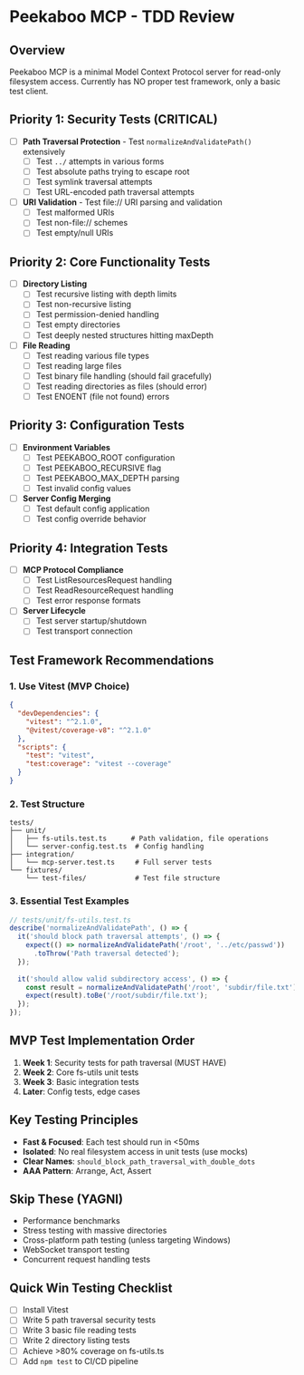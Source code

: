 # Peekaboo MCP - TDD Review

## Overview
Peekaboo MCP is a minimal Model Context Protocol server for read-only filesystem access. Currently has NO proper test framework, only a basic test client.

## Priority 1: Security Tests (CRITICAL)
- [ ] **Path Traversal Protection** - Test `normalizeAndValidatePath()` extensively
  - [ ] Test `../` attempts in various forms
  - [ ] Test absolute paths trying to escape root
  - [ ] Test symlink traversal attempts
  - [ ] Test URL-encoded path traversal attempts
- [ ] **URI Validation** - Test file:// URI parsing and validation
  - [ ] Test malformed URIs
  - [ ] Test non-file:// schemes
  - [ ] Test empty/null URIs

## Priority 2: Core Functionality Tests
- [ ] **Directory Listing**
  - [ ] Test recursive listing with depth limits
  - [ ] Test non-recursive listing
  - [ ] Test permission-denied handling
  - [ ] Test empty directories
  - [ ] Test deeply nested structures hitting maxDepth
- [ ] **File Reading**
  - [ ] Test reading various file types
  - [ ] Test reading large files
  - [ ] Test binary file handling (should fail gracefully)
  - [ ] Test reading directories as files (should error)
  - [ ] Test ENOENT (file not found) errors

## Priority 3: Configuration Tests
- [ ] **Environment Variables**
  - [ ] Test PEEKABOO_ROOT configuration
  - [ ] Test PEEKABOO_RECURSIVE flag
  - [ ] Test PEEKABOO_MAX_DEPTH parsing
  - [ ] Test invalid config values
- [ ] **Server Config Merging**
  - [ ] Test default config application
  - [ ] Test config override behavior

## Priority 4: Integration Tests
- [ ] **MCP Protocol Compliance**
  - [ ] Test ListResourcesRequest handling
  - [ ] Test ReadResourceRequest handling
  - [ ] Test error response formats
- [ ] **Server Lifecycle**
  - [ ] Test server startup/shutdown
  - [ ] Test transport connection

## Test Framework Recommendations

### 1. Use Vitest (MVP Choice)
```json
{
  "devDependencies": {
    "vitest": "^2.1.0",
    "@vitest/coverage-v8": "^2.1.0"
  },
  "scripts": {
    "test": "vitest",
    "test:coverage": "vitest --coverage"
  }
}
```

### 2. Test Structure
```
tests/
├── unit/
│   ├── fs-utils.test.ts      # Path validation, file operations
│   └── server-config.test.ts  # Config handling
├── integration/
│   └── mcp-server.test.ts     # Full server tests
└── fixtures/
    └── test-files/            # Test file structure
```

### 3. Essential Test Examples

```typescript
// tests/unit/fs-utils.test.ts
describe('normalizeAndValidatePath', () => {
  it('should block path traversal attempts', () => {
    expect(() => normalizeAndValidatePath('/root', '../etc/passwd'))
      .toThrow('Path traversal detected');
  });
  
  it('should allow valid subdirectory access', () => {
    const result = normalizeAndValidatePath('/root', 'subdir/file.txt');
    expect(result).toBe('/root/subdir/file.txt');
  });
});
```

## MVP Test Implementation Order
1. **Week 1**: Security tests for path traversal (MUST HAVE)
2. **Week 2**: Core fs-utils unit tests
3. **Week 3**: Basic integration tests
4. **Later**: Config tests, edge cases

## Key Testing Principles
- **Fast & Focused**: Each test should run in <50ms
- **Isolated**: No real filesystem access in unit tests (use mocks)
- **Clear Names**: `should_block_path_traversal_with_double_dots`
- **AAA Pattern**: Arrange, Act, Assert

## Skip These (YAGNI)
- Performance benchmarks
- Stress testing with massive directories  
- Cross-platform path testing (unless targeting Windows)
- WebSocket transport testing
- Concurrent request handling tests

## Quick Win Testing Checklist
- [ ] Install Vitest
- [ ] Write 5 path traversal security tests
- [ ] Write 3 basic file reading tests
- [ ] Write 2 directory listing tests
- [ ] Achieve >80% coverage on fs-utils.ts
- [ ] Add `npm test` to CI/CD pipeline